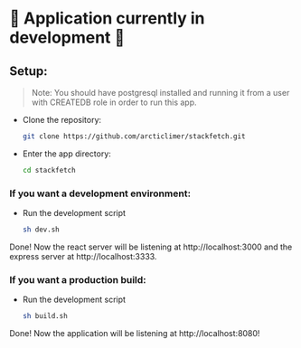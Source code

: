 # 🚧 Application currently in development 🚧

## Setup:

> Note: You should have postgresql installed and running it from a user with CREATEDB role in order to run this app.

- Clone the repository:

  ```bash
  git clone https://github.com/arcticlimer/stackfetch.git
  ```

- Enter the app directory:

  ```bash
  cd stackfetch
  ```

### If you want a development environment:

- Run the development script

  ```bash
  sh dev.sh
  ```

Done! Now the react server will be listening at http://localhost:3000 and the express server at http://localhost:3333.

### If you want a production build:

- Run the development script

  ```bash
  sh build.sh
  ```

Done! Now the application will be listening at http://localhost:8080!
